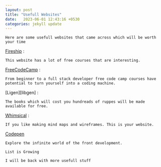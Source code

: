 ```yaml
---
layout: post
title: "Usefull Websites"
date:   2023-06-01 12:43:16 +0530
categories: jekyll update
---
```


`Here are some usefull websites that came across which will be worth your time`

[Fireship][fireship] :

`This website has a lot of free courses that are interesting.`

[FreeCodeCamp][fcc] :

`From beginner to a full stack developer free code camp courses have potential to turn yourself into a coding machine.`

[Ligen][libgen] :

`The books which will cost you hundreads of ruppes will be made available for free.`

[Whimsical][whimsical] :

`If you like making mind maps and wireframes. This is your website.`

[Codepen][cp]

`Explore the infinite world of the front development.`

`List is Growing`

`I will be back with more usefull stuff`


[cp]: http://codepen.io/
[whimsical]: https://whimsical.com
[ligen]: https://libgen.is
[fcc]: https://freecodecamp.com
[fireship]: https://fireship.io 
